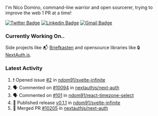 
I'm Nico Domino, command-line warrior and open sourcerer, trying to improve the web 1 PR at a time!

[![Twitter Badge](https://img.shields.io/badge/-@ndom91-1ca0f1?style=flat-square&labelColor=1ca0f1&logo=twitter&logoColor=white&link=https://twitter.com/ndom91)](https://twitter.com/ndom91) [![Linkedin Badge](https://img.shields.io/badge/-ndom91-blue?style=flat-square&logo=Linkedin&logoColor=white&link=https://www.linkedin.com/in/ndom91/)](https://www.linkedin.com/in/ndom91/) [![Gmail Badge](https://img.shields.io/badge/-yo@ndo.dev-c14438?style=flat-square&logo=mail.ru&logoColor=white&link=mailto:yo@ndo.dev)](mailto:yo@ndo.dev)

### Currently Working On..

Side projects like 📬 [Briefkasten](https://briefkastenhq.com) and opensource libraries like 🔒 [NextAuth.js](https://github.com/nextauthjs/next-auth).

<!--START_SECTION_PROFILE_VIEWS:readme-info-->
<!--END_SECTION_PROFILE_VIEWS:readme-info-->

<!--START_SECTION_DAILY_COMMIT:readme-info-->
<!--END_SECTION_DAILY_COMMIT:readme-info-->

<!--START_SECTION_WEEKLY_COMMIT:readme-info-->
<!--END_SECTION_WEEKLY_COMMIT:readme-info-->

### Latest Activity

<!--START_SECTION:activity-->
1. ❗ Opened issue [#2](https://github.com/ndom91/svelte-infinite/issues/2) in [ndom91/svelte-infinite](https://github.com/ndom91/svelte-infinite)
2. 🗣 Commented on [#10094](https://github.com/nextauthjs/next-auth/pull/10094#issuecomment-1976554368) in [nextauthjs/next-auth](https://github.com/nextauthjs/next-auth)
3. 🗣 Commented on [#101](https://github.com/ndom91/react-timezone-select/issues/101#issuecomment-1975939669) in [ndom91/react-timezone-select](https://github.com/ndom91/react-timezone-select)
4. 🚀 Published release [v0.1.1](https://github.com/ndom91/svelte-infinite/releases/tag/v0.1.1) in [ndom91/svelte-infinite](https://github.com/ndom91/svelte-infinite)
5. 🎉 Merged PR [#10205](https://github.com/nextauthjs/next-auth/pull/10205) in [nextauthjs/next-auth](https://github.com/nextauthjs/next-auth)
<!--END_SECTION:activity-->
